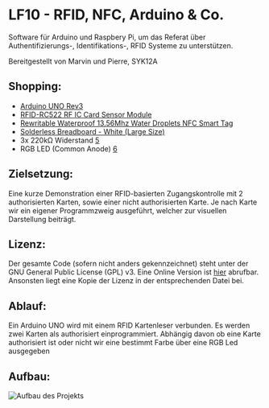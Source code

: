 LF10 - RFID, NFC, Arduino & Co.
===============================

Software für Arduino und Raspbery Pi, um das Referat über Authentifizierungs-,
Identifikations-, RFID Systeme zu unterstützen.

Bereitgestellt von Marvin und Pierre, SYK12A


Shopping:
---------

+ [Arduino UNO Rev3][1]
+ [RFID-RC522 RF IC Card Sensor Module][2]
+ [Rewritable Waterproof 13.56Mhz Water Droplets NFC Smart Tag][3]
+ [Solderless Breadboard - White (Large Size)][4]
+ 3x 220kΩ Widerstand [5]
+ RGB LED (Common Anode) [6] 

[1]: <http://store.arduino.cc/product/A000066>

[2]: <http://eud.dx.com/product/rfid-rc522-rf-ic-card-sensor-module-blue-silver-844203517#.VDvDGxaNAbc>

[3]: <http://eud.dx.com/product/rewritable-waterproof-13-56mhz-water-droplets-nfc-tag-transparent-copper-red-844234180#.VDvDHxaNAbc>

[4]: <http://eud.dx.com/product/solderless-breadboard-white-large-size-844121529>

[5]: <http://www.conrad.de/ce/de/product/419842/Metallschicht-Widerstand-220-k-axial-bedrahtet-0414-1-W-1-St>

[6]: <http://www.conrad.de/ce/de/product/1050466/LED-mehrfarbig-Rot-Blau-Gruen-Rund-5-mm-200-mcd-300-mcd-1300-mcd-60-20-mA-195-V-33-V-33-V-Kingbright-L-154A4SU>

Zielsetzung:
---------
Eine kurze Demonstration einer RFID-basierten Zugangskontrolle mit 2
authorisierten Karten, sowie einer nicht authorisierten Karte. Je nach Karte wir
ein eigener Programmzweig ausgeführt, welcher zur visuellen Darstellung
beiträgt.


Lizenz:
---------
Der gesamte Code (sofern nicht anders gekennzeichnet) steht unter
der GNU General Public License (GPL) v3. Eine Online Version ist [hier][5]
abrufbar. Ansonsten liegt eine Kopie der Lizenz in der entsprechenden Datei bei.

[5]: <https://www.gnu.org/copyleft/gpl.html>

Ablauf:
---------
Ein Arduino UNO wird mit einem RFID Kartenleser verbunden. Es werden zwei Karten als authorisiert einprogrammiert. Abhängig davon ob eine Karte authorisiert ist oder nicht wir eine bestimmt Farbe über eine RGB Led ausgegeben

Aufbau:
---------
![Aufbau des Projekts](http://i.imgur.com/TzlYvN0.png)
